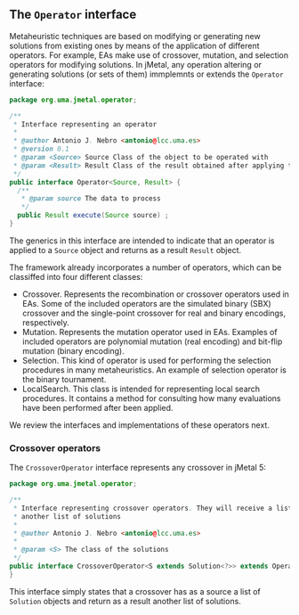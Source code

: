 ## The `Operator` interface
Metaheuristic techniques are based on modifying or generating new solutions from existing ones by
means of the application of different operators. For example, EAs make use of crossover, mutation, and
selection operators for modifying solutions. In jMetal, any operation altering or generating solutions (or
sets of them) immplemnts or extends the `Operator` interface:

``` java
package org.uma.jmetal.operator;

/**
 * Interface representing an operator
 *
 * @author Antonio J. Nebro <antonio@lcc.uma.es>
 * @version 0.1
 * @param <Source> Source Class of the object to be operated with
 * @param <Result> Result Class of the result obtained after applying the operator
 */
public interface Operator<Source, Result> {
  /**
   * @param source The data to process
   */
  public Result execute(Source source) ;
}

```
The generics in this interface are intended to indicate that an operator is applied to a `Source` object and returns as a result  `Result` object. 


The framework already incorporates a number of operators, which can be classiffed into four different
classes:
* Crossover. Represents the recombination or crossover operators used in EAs. Some of the included
operators are the simulated binary (SBX) crossover and the single-point crossover for real and
binary encodings, respectively.
* Mutation. Represents the mutation operator used in EAs. Examples of included operators are
polynomial mutation (real encoding) and bit-flip mutation (binary encoding).
* Selection. This kind of operator is used for performing the selection procedures in many metaheuristics. An
example of selection operator is the binary tournament.
* LocalSearch. This class is intended for representing local search procedures. It contains a  method for consulting how many evaluations have been performed after been applied.

We review the interfaces and implementations of these operators next.

### Crossover operators
The `CrossoverOperator` interface represents any crossover in jMetal 5:
```java
package org.uma.jmetal.operator;

/**
 * Interface representing crossover operators. They will receive a list of solutions and return
 * another list of solutions
 *
 * @author Antonio J. Nebro <antonio@lcc.uma.es>
 *
 * @param <S> The class of the solutions
 */
public interface CrossoverOperator<S extends Solution<?>> extends Operator<List<S>,List<S>> {
}
```
This interface simply states that a crossover has as a source a list of `Solution` objects and return as a result another list of solutions.

